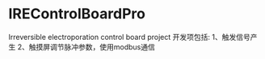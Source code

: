 # IREControlBoardPro
Irreversible electroporation control board project
开发项包括: 1、触发信号产生 2、触摸屏调节脉冲参数，使用modbus通信

